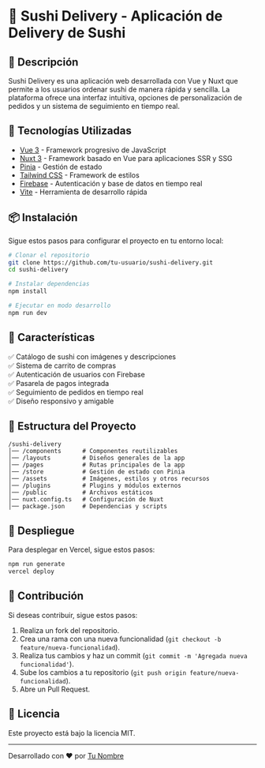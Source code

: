 # 🍣 Sushi Delivery - Aplicación de Delivery de Sushi

## 📌 Descripción
Sushi Delivery es una aplicación web desarrollada con Vue y Nuxt que permite a los usuarios ordenar sushi de manera rápida y sencilla. La plataforma ofrece una interfaz intuitiva, opciones de personalización de pedidos y un sistema de seguimiento en tiempo real.

## 🚀 Tecnologías Utilizadas
- [Vue 3](https://vuejs.org/) - Framework progresivo de JavaScript
- [Nuxt 3](https://nuxt.com/) - Framework basado en Vue para aplicaciones SSR y SSG
- [Pinia](https://pinia.vuejs.org/) - Gestión de estado
- [Tailwind CSS](https://tailwindcss.com/) - Framework de estilos
- [Firebase](https://firebase.google.com/) - Autenticación y base de datos en tiempo real
- [Vite](https://vitejs.dev/) - Herramienta de desarrollo rápida

## 📦 Instalación
Sigue estos pasos para configurar el proyecto en tu entorno local:

```bash
# Clonar el repositorio
git clone https://github.com/tu-usuario/sushi-delivery.git
cd sushi-delivery

# Instalar dependencias
npm install

# Ejecutar en modo desarrollo
npm run dev
```

## 📌 Características
✅ Catálogo de sushi con imágenes y descripciones  
✅ Sistema de carrito de compras  
✅ Autenticación de usuarios con Firebase  
✅ Pasarela de pagos integrada  
✅ Seguimiento de pedidos en tiempo real  
✅ Diseño responsivo y amigable  

## 📂 Estructura del Proyecto
```
/sushi-delivery
│── /components      # Componentes reutilizables
│── /layouts         # Diseños generales de la app
│── /pages           # Rutas principales de la app
│── /store           # Gestión de estado con Pinia
│── /assets          # Imágenes, estilos y otros recursos
│── /plugins         # Plugins y módulos externos
│── /public          # Archivos estáticos
│── nuxt.config.ts   # Configuración de Nuxt
│── package.json     # Dependencias y scripts
```

## 🚀 Despliegue
Para desplegar en Vercel, sigue estos pasos:

```bash
npm run generate
vercel deploy
```

## 📌 Contribución
Si deseas contribuir, sigue estos pasos:
1. Realiza un fork del repositorio.
2. Crea una rama con una nueva funcionalidad (`git checkout -b feature/nueva-funcionalidad`).
3. Realiza tus cambios y haz un commit (`git commit -m 'Agregada nueva funcionalidad'`).
4. Sube los cambios a tu repositorio (`git push origin feature/nueva-funcionalidad`).
5. Abre un Pull Request.

## 📄 Licencia
Este proyecto está bajo la licencia MIT.

---
Desarrollado con ❤️ por [Tu Nombre](https://github.com/tu-usuario)
